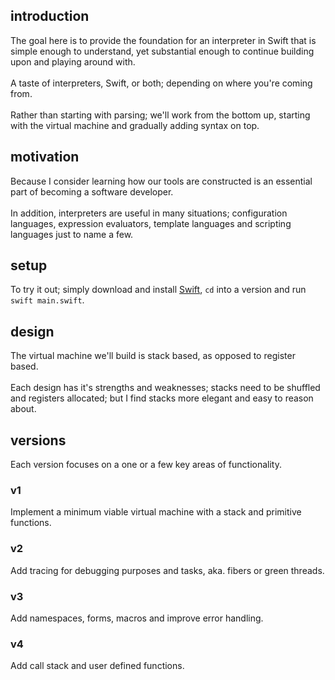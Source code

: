 ## introduction
The goal here is to provide the foundation for an interpreter in Swift that is simple enough to understand,
yet substantial enough to continue building upon and playing around with.<br/>
<br/>
A taste of interpreters, Swift, or both; depending on where you're coming from.<br/>
<br/>
Rather than starting with parsing; we'll work from the bottom up, starting with the virtual machine and gradually adding syntax on top.

## motivation
Because I consider learning how our tools are constructed is an essential part of becoming a software developer.<br/>
<br/>
In addition, interpreters are useful in many situations; configuration languages, expression evaluators, template languages and scripting languages just to name a few.

## setup
To try it out; simply download and install [Swift](https://www.swift.org/download/), `cd` into a version and run `swift main.swift`.

## design
The virtual machine we'll build is stack based, as opposed to register based.<br/>
<br/>
Each design has it's strengths and weaknesses; stacks need to be shuffled and registers allocated; but I find stacks more elegant and easy to reason about.

## versions
Each version focuses on a one or a few key areas of functionality.

### v1
Implement a minimum viable virtual machine with a stack and primitive functions.

### v2
Add tracing for debugging purposes and tasks, aka. fibers or green threads.

### v3
Add namespaces, forms, macros and improve error handling.

### v4
Add call stack and user defined functions.